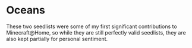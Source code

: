# Oceans

These two seedlists were some of my first significant contributions to Minecraft@Home, so while they are still perfectly valid seedlists, they are also kept partially for personal sentiment.
